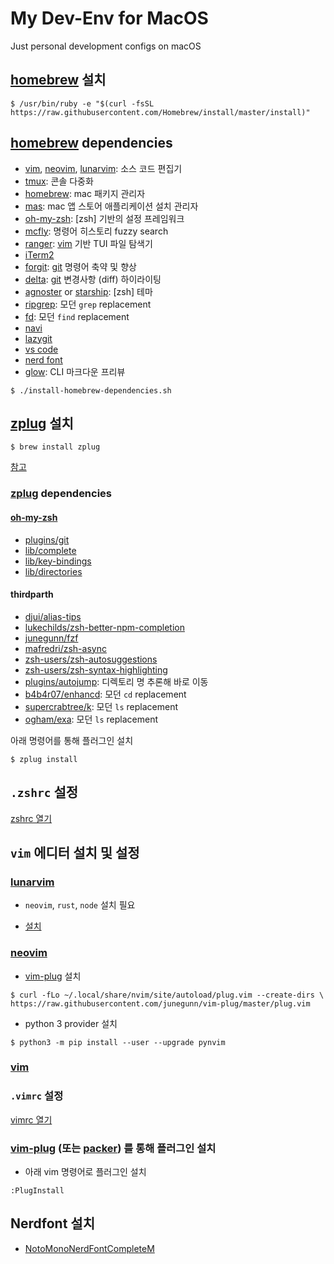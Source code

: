 # My Dev-Env for MacOS

Just personal development configs on macOS

## [homebrew] 설치

```
$ /usr/bin/ruby -e "$(curl -fsSL https://raw.githubusercontent.com/Homebrew/install/master/install)"
```

## [homebrew] dependencies

- [vim], [neovim], [lunarvim]: 소스 코드 편집기
- [tmux]: 콘솔 다중화
- [homebrew]: mac 패키지 관리자
- [mas]: mac 앱 스토어 애플리케이션 설치 관리자
- [oh-my-zsh]: [zsh] 기반의 설정 프레임워크
- [mcfly]: 명령어 히스토리 fuzzy search
- [ranger]: [vim] 기반 TUI 파일 탐색기
- [iTerm2]
- [forgit]: [git] 명령어 축약 및 향상
- [delta]: [git] 변경사항 (diff) 하이라이팅
- [agnoster] or [starship]: [zsh] 테마
- [ripgrep]: 모던 `grep` replacement
- [fd]: 모던 `find` replacement
- [navi]
- [lazygit]
- [vs code]
- [nerd font]
- [glow]: CLI 마크다운 프리뷰

```
$ ./install-homebrew-dependencies.sh
```

## [zplug] 설치

```
$ brew install zplug
```

[참고](https://github.com/zplug/zplug/tree/c4dea766566b168a32dbfa8d10335e525ce39fcc#using-homebrew-os-x)

### [zplug] dependencies

#### [oh-my-zsh]

- [plugins/git](https://github.com/ohmyzsh/ohmyzsh/tree/39b600e9e564db3dec265fcf2e3db4b5568dd93a/lib)
- [lib/complete](https://github.com/ohmyzsh/ohmyzsh/tree/39b600e9e564db3dec265fcf2e3db4b5568dd93a/lib)
- [lib/key-bindings](https://github.com/ohmyzsh/ohmyzsh/tree/39b600e9e564db3dec265fcf2e3db4b5568dd93a/lib)
- [lib/directories](https://github.com/ohmyzsh/ohmyzsh/tree/39b600e9e564db3dec265fcf2e3db4b5568dd93a/lib)

#### thirdparth

- [djui/alias-tips](https://github.com/djui/alias-tips)
- [lukechilds/zsh-better-npm-completion](https://github.com/lukechilds/zsh-better-npm-completion)
- [junegunn/fzf](https://github.com/junegunn/fzf)
- [mafredri/zsh-async](https://github.com/mafredri/zsh-async)
- [zsh-users/zsh-autosuggestions](https://github.com/zsh-users/zsh-autosuggestions)
- [zsh-users/zsh-syntax-highlighting](https://github.com/zsh-users/zsh-syntax-highlighting)
- [plugins/autojump](https://github.com/plugins/autojump): 디렉토리 명 추론해 바로 이동
- [b4b4r07/enhancd](https://github.com/b4b4r07/enhancd): 모던 `cd` replacement
- [supercrabtree/k](https://github.com/supercrabtree/k): 모던 `ls` replacement
- [ogham/exa](https://github.com/ogham/exa): 모던 `ls` replacement

아래 명령어를 통해 플러그인 설치

```
$ zplug install
```

## `.zshrc` 설정

[zshrc 열기](./zshrc)

## `vim` 에디터 설치 및 설정

### [lunarvim]

- `neovim`, `rust`, `node` 설치 필요

- [설치](https://github.com/LunarVim/LunarVim/tree/a2714c3c382a1b6c9d4390eead924cc48ac594a3#install-in-one-command)

### [neovim]

- [vim-plug] 설치

```
$ curl -fLo ~/.local/share/nvim/site/autoload/plug.vim --create-dirs \
https://raw.githubusercontent.com/junegunn/vim-plug/master/plug.vim
```

- python 3 provider 설치

```
$ python3 -m pip install --user --upgrade pynvim
```

### [vim]

### `.vimrc` 설정

[vimrc 열기](./vimrc)

### [vim-plug] (또는 [packer]) 를 통해 플러그인 설치

- 아래 vim 명령어로 플러그인 설치

```
:PlugInstall
```

## Nerdfont 설치

- [NotoMonoNerdFontCompleteM](https://github.com/ryanoasis/nerd-fonts/tree/master/patched-fonts/Noto/Mono)

[oh-my-zsh]: https://github.com/ohmyzsh/ohmyzsh
[agnoster]: https://github.com/agnoster/agnoster-zsh-theme
[starship]: https://github.com/starship/starship
[vim]: https://github.com/vim/vim
[neovim]: https://github.com/neovim/neovim
[lunarvim]: https://github.com/LunarVim/LunarVim
[tmux]: https://github.com/tmux/tmux
[mcfly]: https://github.com/cantino/mcfly
[autojump]: https://github.com/wting/autojump
[exa]: https://github.com/ogham/exa
[lsd]: https://github.com/Peltoche/lsd
[iTerm2]: https://iterm2.com/
[forgit]: https://github.com/wfxr/forgit
[delta]: https://github.com/dandavison/delta
[ranger]: https://github.com/ranger/ranger
[enhancd]: https://github.com/b4b4r07/enhancd
[fd]: https://github.com/sharkdp/fd
[ripgrep]: https://github.com/BurntSushi/ripgrep
[homebrew]: https://github.com/Homebrew/brew
[lazygit]: https://github.com/jesseduffield/lazygit
[navi]: https://github.com/denisidoro/navi
[vim-plug]: https://github.com/junegunn/vim-plug
[zplug]: https://github.com/zplug/zplug
[packer]: https://github.com/wbthomason/packer.nvim
[vs code]: https://code.visualstudio.com/
[mas]: https://github.com/mas-cli/mas
[nerd font]: https://github.com/ryanoasis/nerd-fonts
[git]: https://git-scm.com/
[glow]: https://github.com/ellisonleao/glow.nvim
[k]: localhost
